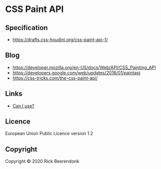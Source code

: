 # CSS Paint API

## Specification

- https://drafts.css-houdini.org/css-paint-api-1/

## Blog

- https://developer.mozilla.org/en-US/docs/Web/API/CSS_Painting_API
- https://developers.google.com/web/updates/2018/01/paintapi
- https://css-tricks.com/the-css-paint-api/

## Links

- [Can I use?](https://caniuse.com/#feat=css-paint-api)

## Licence

European Union Public Licence version 1.2

## Copyright

Copyright © 2020 Rick Beerendonk
